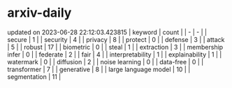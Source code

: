 # arxiv-daily
updated on 2023-06-28 22:12:03.423815
| keyword | count |
| - | - |
| secure | 1 |
| security | 4 |
| privacy | 8 |
| protect | 0 |
| defense | 3 |
| attack | 5 |
| robust | 17 |
| biometric | 0 |
| steal | 1 |
| extraction | 3 |
| membership infer | 0 |
| federate | 2 |
| fair | 4 |
| interpretability | 1 |
| explainability | 1 |
| watermark | 0 |
| diffusion | 2 |
| noise learning | 0 |
| data-free | 0 |
| transformer | 7 |
| generative | 8 |
| large language model | 10 |
| segmentation | 11 |
